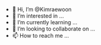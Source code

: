 - 👋 Hi, I’m @Kimraewoon
- 👀 I’m interested in ...
- 🌱 I’m currently learning ...
- 💞️ I’m looking to collaborate on ...
- 📫 How to reach me ...

<!---
Kimraewoon/Kimraewoon is a ✨ special ✨ repository because its `README.md` (this file) appears on your GitHub profile.
You can click the Preview link to take a look at your changes.
--->
